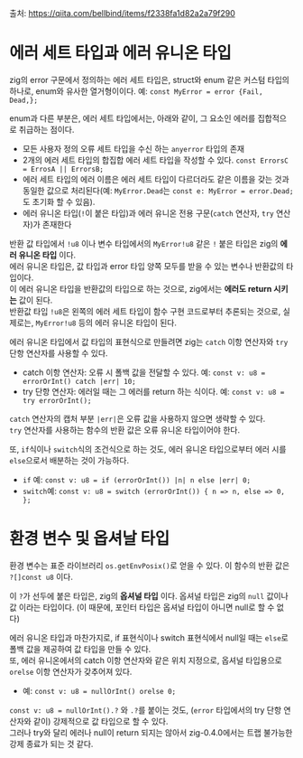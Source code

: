 출처: https://qiita.com/bellbind/items/f2338fa1d82a2a79f290  
  
# 에러 세트 타입과 에러 유니온 타입
zig의 error 구문에서 정의하는 에러 세트 타입은, struct와 enum 같은 커스텀 타입의 하나로, enum와 유사한 열거형이이다. 예: `const MyError = error {Fail, Dead,};`  
  
enum과 다른 부분은, 에러 세트 타입에서는, 아래와 같이, 그 요소인 에러를 집합적으로 취급하는 점이다.  
- 모든 사용자 정의 오류 세트 타입을 수신 하는 `anyerror` 타입의 존재
- 2개의 에러 세트 타입의 합집합 에러 세트 타입을 작성할 수 있다. `const ErrorsC = ErrosA || ErrorsB;`  
- 에러 세트 타입의 에러 이름은 에러 세트 타입이 다르더라도 같은 이름을 갖는 것과 동일한 값으로 처리된다(예:  `MyError.Dead`는 `const e: MyError = error.Dead;`도 초기화 할 수 있음).
- 에러 유니온 타입(`!`이 붙은 타입)과 에러 유니온 전용 구문(`catch` 연산자, `try` 연산자)가 존재한다
  
반환 값 타입에서 `!u8` 이나 변수 타입에서의 `MyError!u8` 같은 `!` 붙은 타입은 zig의 **에러 유니온 타입** 이다.  
에러 유니온 타입은, 값 타입과 error 타입 양쪽 모두를 받을 수 있는 변수나 반환값의 타입이다.  
이 에러 유니온 타입을 반환값의 타입으로 하는 것으로, zig에서는 **에러도 return 시키는** 값이 된다.  
반환값 타입 `!u8`은 왼쪽의 에러 세트 타입이 함수 구현 코드로부터 추론되는 것으로, 실제로는, `MyError!u8` 등의 에러 유니온 타입이 된다.  
  
에러 유니온 타입에서 값 타입의 표현식으로 만들려면 zig는 `catch` 이항 연산자와 `try` 단항 연산자를 사용할 수 있다.  
- catch 이항 연산자: 오류 시 폴백 값을 전달할 수 있다. 예: `const v: u8 = errorOrInt() catch |err| 10;`  
- try 단항 연산자: 에러일 때는 그 에러를 return 하는 식이다. 예: `const v: u8 = try errorOrInt();`  
  
`catch` 연산자의 캡처 부분 `|err|`은 오류 값을 사용하지 않으면 생략할 수 있다.    
`try` 연산자를 사용하는 함수의 반환 값은 오류 유니온 타입이어야 한다.    
   
또, `if`식이나 `switch`식의 조건식으로 하는 것도, 에러 유니온 타입으로부터 에러 시를 `else`으로서 배분하는 것이 가능하다.  
- `if` 예:  `const v: u8 = if (errorOrInt()) |n| n else |err| 0;`  
- `switch`예:  `const v: u8 = switch (errorOrInt()) { n => n, else => 0, };`  
  
   
# 환경 변수 및 옵셔날 타입
환경 변수는 표준 라이브러리 `os.getEnvPosix()`로 얻을 수 있다. 이 함수의 반환 값은 `?[]const u8` 이다.  
  
이 `?`가 선두에 붙은 타입은, zig의 **옵셔널 타입** 이다. 옵셔널 타입은 zig의 `null` 값이나 값 이라는 타입이다. (이 때문에, 포인터 타입은 옵셔널 타입이 아니면 null로 할 수 없다)  
  
에러 유니온 타입과 마찬가지로, if 표현식이나 switch 표현식에서 null일 때는 `else`로 폴백 값을 제공하여 값 타입을 만들 수 있다.  
또, 에러 유니온에서의 catch 이항 연산자와 같은 위치 지정으로, 옵셔널 타입용으로 `orelse` 이항 연산자가 갖추어져 있다.  
- 예:  `const v: u8 = nullOrInt() orelse 0;`  
  
`const v: u8 = nullOrInt().?` 와 `.?`를 붙이는 것도, (`error` 타입에서의 try 단항 연산자와 같이) 강제적으로 값 타입으로 할 수 있다.  
그러나 try와 달리 에러나 null이 return 되지는 않아서 zig-0.4.0에서는 트랩 불가능한 강제 종료가 되는 것 같다.  
  
  

